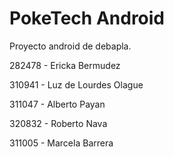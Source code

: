 # PokeTech Android

Proyecto android de debapla.

282478 - Ericka Bermudez

310941 - Luz de Lourdes Olague

311047 - Alberto Payan

320832 - Roberto Nava

311005 - Marcela Barrera
